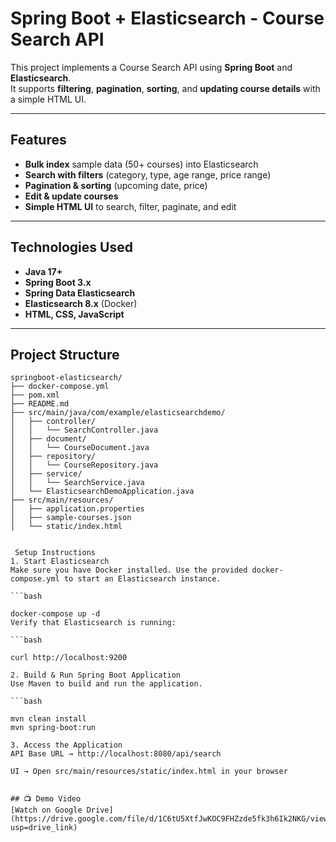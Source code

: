 # Spring Boot + Elasticsearch - Course Search API

This project implements a Course Search API using **Spring Boot** and **Elasticsearch**.  
It supports **filtering**, **pagination**, **sorting**, and **updating course details** with a simple HTML UI.

---

## Features
- **Bulk index** sample data (50+ courses) into Elasticsearch
- **Search with filters** (category, type, age range, price range)
- **Pagination & sorting** (upcoming date, price)
- **Edit & update courses**
- **Simple HTML UI** to search, filter, paginate, and edit

---

## Technologies Used
- **Java 17+**
- **Spring Boot 3.x**
- **Spring Data Elasticsearch**
- **Elasticsearch 8.x** (Docker)
- **HTML, CSS, JavaScript**

---

## Project Structure
```plaintext
springboot-elasticsearch/
├── docker-compose.yml
├── pom.xml
├── README.md
├── src/main/java/com/example/elasticsearchdemo/
│   ├── controller/
│   │   └── SearchController.java
│   ├── document/
│   │   └── CourseDocument.java
│   ├── repository/
│   │   └── CourseRepository.java
│   ├── service/
│   │   └── SearchService.java
│   └── ElasticsearchDemoApplication.java
├── src/main/resources/
│   ├── application.properties
│   ├── sample-courses.json
│   └── static/index.html


 Setup Instructions
1. Start Elasticsearch
Make sure you have Docker installed. Use the provided docker-compose.yml to start an Elasticsearch instance.

```bash

docker-compose up -d
Verify that Elasticsearch is running:

```bash

curl http://localhost:9200

2. Build & Run Spring Boot Application
Use Maven to build and run the application.

```bash

mvn clean install
mvn spring-boot:run

3. Access the Application
API Base URL → http://localhost:8080/api/search

UI → Open src/main/resources/static/index.html in your browser


## 📺 Demo Video
[Watch on Google Drive](https://drive.google.com/file/d/1C6tU5XtfJwKOC9FHZzde5fk3h6Ik2NKG/view?usp=drive_link)

